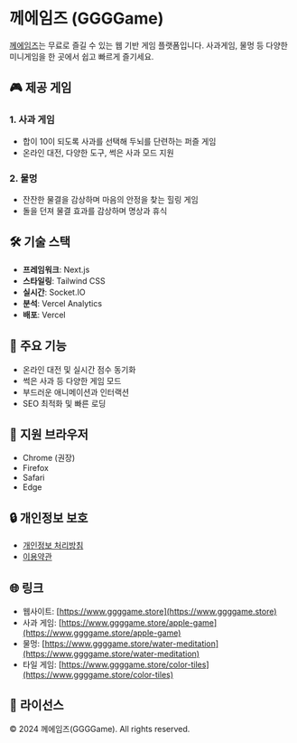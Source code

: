 # 께에임즈 (GGGGame)

[께에임즈](https://www.ggggame.store)는 무료로 즐길 수 있는 웹 기반 게임 플랫폼입니다. 사과게임, 물멍 등 다양한 미니게임을 한 곳에서 쉽고 빠르게 즐기세요.

## 🎮 제공 게임

### 1. 사과 게임
- 합이 10이 되도록 사과를 선택해 두뇌를 단련하는 퍼즐 게임
- 온라인 대전, 다양한 도구, 썩은 사과 모드 지원

### 2. 물멍
- 잔잔한 물결을 감상하며 마음의 안정을 찾는 힐링 게임
- 돌을 던져 물결 효과를 감상하며 명상과 휴식

## 🛠 기술 스택

- **프레임워크**: Next.js
- **스타일링**: Tailwind CSS
- **실시간**: Socket.IO
- **분석**: Vercel Analytics
- **배포**: Vercel

## 🌟 주요 기능

- 온라인 대전 및 실시간 점수 동기화
- 썩은 사과 등 다양한 게임 모드
- 부드러운 애니메이션과 인터랙션
- SEO 최적화 및 빠른 로딩

## 📱 지원 브라우저

- Chrome (권장)
- Firefox
- Safari
- Edge

## 🔒 개인정보 보호

- [개인정보 처리방침](https://www.ggggame.store/privacy)
- [이용약관](https://www.ggggame.store/terms)

## 🌐 링크

- 웹사이트: [https://www.ggggame.store](https://www.ggggame.store)
- 사과 게임: [https://www.ggggame.store/apple-game](https://www.ggggame.store/apple-game)
- 물멍: [https://www.ggggame.store/water-meditation](https://www.ggggame.store/water-meditation)
- 타일 게임: [https://www.ggggame.store/color-tiles](https://www.ggggame.store/color-tiles)

## 📝 라이선스

© 2024 께에임즈(GGGGame). All rights reserved. 